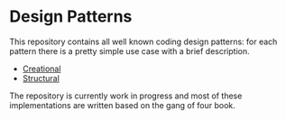 # Design Patterns
This repository contains all well known coding design patterns: for each pattern there is a pretty simple use case with a brief description.

- [Creational](https://github.com/Kegbird/design_patterns/tree/main/Creational)
- [Structural](https://github.com/Kegbird/design_patterns/tree/main/Structural)

The repository is currently work in progress and most of these implementations are written based on the gang of four book.
